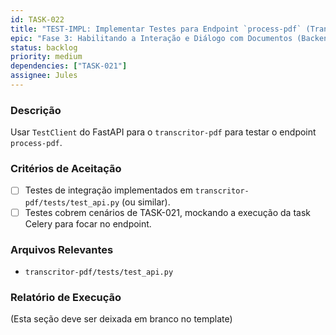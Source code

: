 ```yaml
---
id: TASK-022
title: "TEST-IMPL: Implementar Testes para Endpoint `process-pdf` (Transcritor)"
epic: "Fase 3: Habilitando a Interação e Diálogo com Documentos (Backend do Transcritor-PDF)"
status: backlog
priority: medium
dependencies: ["TASK-021"]
assignee: Jules
---
```


### Descrição

Usar `TestClient` do FastAPI para o `transcritor-pdf` para testar o endpoint `process-pdf`.

### Critérios de Aceitação

- [ ] Testes de integração implementados em `transcritor-pdf/tests/test_api.py` (ou similar).
- [ ] Testes cobrem cenários de TASK-021, mockando a execução da task Celery para focar no endpoint.

### Arquivos Relevantes

* `transcritor-pdf/tests/test_api.py`

### Relatório de Execução

(Esta seção deve ser deixada em branco no template)
